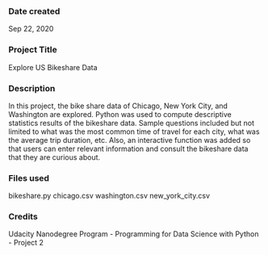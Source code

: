 ### Date created
Sep 22, 2020
### Project Title
Explore US Bikeshare Data
### Description
In this project, the bike share data of Chicago, New York City, and Washington are explored. Python was used to compute descriptive statistics results of the bikeshare data. Sample questions included but not limited to what was the most common time of travel for each city, what was the average trip duration, etc. Also, an interactive function was added so that users can enter relevant information and consult the bikeshare data that they are curious about.
### Files used
bikeshare.py
chicago.csv
washington.csv
new_york_city.csv
### Credits
Udacity Nanodegree Program - Programming for Data Science with Python - Project 2
